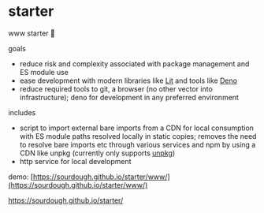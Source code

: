 # starter
www starter 🦕

goals
* reduce risk and complexity associated with package management and ES module use
* ease development with modern libraries like [Lit](https://lit.dev) and tools like [Deno](https://deno.land)
* reduce required tools to git, a browser (no other vector into infrastructure); deno for development in any preferred environment

includes
* script to import external bare imports from a CDN for local consumption with ES module paths resolved locally in static copies; removes the need to resolve bare imports etc through various services and npm by using a CDN like unpkg (currently only supports [unpkg](https://unpkg.com))
* http service for local development

demo:
[https://sourdough.github.io/starter/www/](https://sourdough.github.io/starter/www/)

https://sourdough.github.io/starter/


